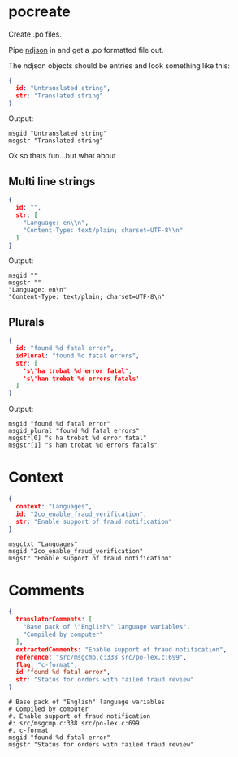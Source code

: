 # pocreate
Create .po files.

Pipe [ndjson](https://www.npmjs.com/package/ndjson) in and get a .po formatted file out.

The ndjson objects should be entries and look something like this:

```json
{
  id: "Untranslated string",
  str: "Translated string"
}
```

Output:

```
msgid "Untranslated string"
msgstr "Translated string"
```

Ok so thats fun...but what about 

## Multi line strings

```json
{
  id: "",
  str: [
    "Language: en\\n",
    "Content-Type: text/plain; charset=UTF-8\\n"
  ]
}
```

Output:

```
msgid ""
msgstr ""
"Language: en\n"
"Content-Type: text/plain; charset=UTF-8\n"
```

## Plurals

```json
{
  id: "found %d fatal error",
  idPlural: "found %d fatal errors",
  str: [
    's\'ha trobat %d error fatal',
    's\'han trobat %d errors fatals'
  ]
}
```

Output:

```
msgid "found %d fatal error"
msgid_plural "found %d fatal errors"
msgstr[0] "s'ha trobat %d error fatal"
msgstr[1] "s'han trobat %d errors fatals"
```

# Context

```json
{
  context: "Languages",
  id: "2co_enable_fraud_verification",
  str: "Enable support of fraud notification"
}
```

```
msgctxt "Languages"
msgid "2co_enable_fraud_verification"
msgstr "Enable support of fraud notification"
```

# Comments

```json
{
  translatorComments: [
    "Base pack of \"English\" language variables",
    "Compiled by computer"
  ],
  extractedComments: "Enable support of fraud notification",
  reference: "src/msgcmp.c:338 src/po-lex.c:699",
  flag: "c-format",
  id "found %d fatal error",
  str: "Status for orders with failed fraud review"
}
```

```
# Base pack of "English" language variables
# Compiled by computer
#. Enable support of fraud notification
#: src/msgcmp.c:338 src/po-lex.c:699
#, c-format
msgid "found %d fatal error"
msgstr "Status for orders with failed fraud review"
```
